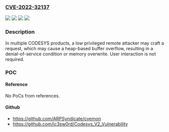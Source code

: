 ### [CVE-2022-32137](https://cve.mitre.org/cgi-bin/cvename.cgi?name=CVE-2022-32137)
![](https://img.shields.io/static/v1?label=Product&message=PLCWinNT&color=blue)
![](https://img.shields.io/static/v1?label=Product&message=Runtime%20Toolkit&color=blue)
![](https://img.shields.io/static/v1?label=Version&message=n%2Fa&color=blue)
![](https://img.shields.io/static/v1?label=Vulnerability&message=CWE-122%20Heap-based%20Buffer%20Overflow&color=brighgreen)

### Description

In multiple CODESYS products, a low privileged remote attacker may craft a request, which may cause a heap-based buffer overflow, resulting in a denial-of-service condition or memory overwrite. User interaction is not required.

### POC

#### Reference
No PoCs from references.

#### Github
- https://github.com/ARPSyndicate/cvemon
- https://github.com/ic3sw0rd/Codesys_V2_Vulnerability

